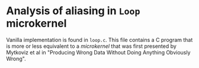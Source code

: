 
Analysis of aliasing in `Loop` microkernel
==========================================

Vanilla implementation is found in `loop.c`. This file contains a C program that is more or less equivalent to a *microkernel* that was first presented by Mytkoviz et al in "Producing Wrong Data Without Doing Anything Obviously Wrong". 
